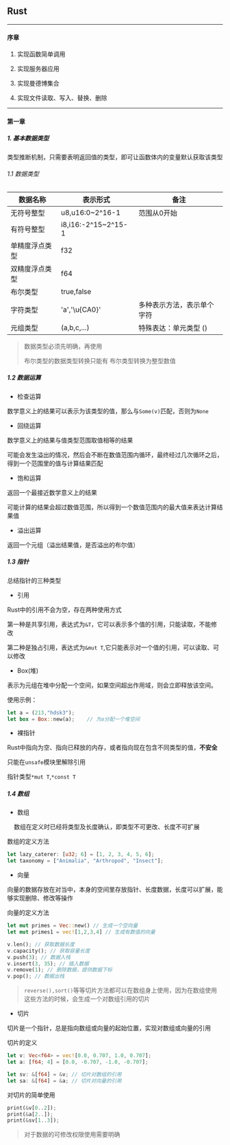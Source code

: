 ## Rust

---

#### 序章

1. 实现函数简单调用

2. 实现服务器应用

3. 实现曼德博集合

4. 实现文件读取、写入、替换、删除

---

#### 第一章

##### 1. 基本数据类型

类型推断机制，只需要表明返回值的类型，即可让函数体内的变量默认获取该类型

###### 1.1 数据类型

| 数据名称    | 表示形式                | 备注            |
| ------- | ------------------- | ------------- |
| 无符号整型   | u8,u16:0~2^16-1     | 范围从0开始        |
| 有符号整型   | i8,i16:-2^15~2^15-1 |               |
| 单精度浮点类型 | f32                 |               |
| 双精度浮点类型 | f64                 |               |
| 布尔类型    | true,false          |               |
| 字符类型    | 'a','\u{CA0}'       | 多种表示方法，表示单个字符 |
| 元组类型    | (a,b,c,...)         | 特殊表达：单元类型 ()  |

> 数据类型必须先明确，再使用
> 
> 布尔类型的数据类型转换只能有 布尔类型转换为整型数值

##### 1.2 数据运算

- 检查运算

数学意义上的结果可以表示为该类型的值，那么与`Some(v)`匹配，否则为`None`

- 回绕运算

数学意义上的结果与值类型范围取值相等的结果

可能会发生溢出的情况，然后会不断在数值范围内循环，最终经过几次循环之后，得到一个范围里的值与计算结果匹配

- 饱和运算

返回一个最接近数学意义上的结果

可能计算的结果会超过数值范围，所以得到一个数值范围内的最大值来表达计算结果值

- 溢出运算

返回一个元组（溢出结果值，是否溢出的布尔值）

##### 1.3 指针

总结指针的三种类型

- 引用

Rust中的引用不会为空，存在两种使用方式

第一种是共享引用，表达式为`&T`，它可以表示多个值的引用，只能读取，不能修改

第二种是独占引用，表达式为`&mut T`,它只能表示对一个值的引用，可以读取、可以修改

- Box(堆)

表示为元组在堆中分配一个空间，如果空间超出作用域，则会立即释放该空间。

使用示例：

```rust
let a = (213,"hdsk3");
let box = Box::new(a);    // 为a分配一个堆空间
```

- 裸指针

Rust中指向为空、指向已释放的内存，或者指向现在包含不同类型的值，**不安全**

只能在`unsafe`模块里解除引用

指针类型`*mut T`,`*const T`

##### 1.4 数组

- 数组

    数组在定义时已经将类型及长度确认，即类型不可更改、长度不可扩展

数组的定义方法

```rust
let lazy_caterer: [u32; 6] = [1, 2, 3, 4, 5, 6];
let taxonomy = ["Animalia", "Arthropod", "Insect"];
```

- 向量

向量的数据存放在对当中，本身的空间里存放指针、长度数据，长度可以扩展，能够实现删除、修改等操作

向量的定义方法

```rust
let mut primes = Vec::new() // 生成一个空向量
let mut primes1 = vec![1,2,3,4] // 生成有数值的向量

v.len(); // 获取数据长度
v.capacity(); // 获取容量长度
v.push(3); // 数据入栈
v.insert(3, 35); // 插入数据
v.remove(1); // 删除数据，提供数据下标
v.pop(); // 数据出栈
```

> `reverse(),sort()`等等切片方法都可以在数组身上使用，因为在数组使用这些方法的时候，会生成一个对数组引用的切片

- 切片

切片是一个指针，总是指向数组或向量的起始位置，实现对数组或向量的引用

切片的定义

```rust
let v: Vec<f64> = vec![0.0, 0.707, 1.0, 0.707];
let a: [f64; 4] = [0.0, -0.707, -1.0, -0.707];

let sv: &[f64] = &v; // 切片对数组的引用
let sa: &[f64] = &a; // 切片对向量的引用
```

对切片的简单使用

```rust
print(&v[0..2]);
print(&a[2..]);
print(&sv[1..3]);
```

> 对于数据的可修改权限使用需要明确
